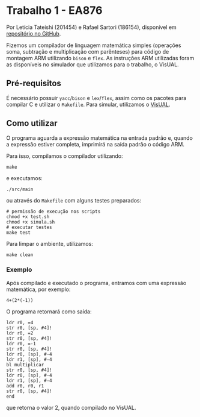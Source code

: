 # Trabalho 1 - EA876

Por Letícia Tateishi (201454) e Rafael Sartori (186154), disponível em [repositório no GitHub](https://github.com/rafaelsartori96/EA876-trabalho1).

Fizemos um compilador de linguagem matemática simples (operações soma, subtração e multiplicação com parênteses) para código de montagem ARM utilizando `bison` e `flex`. As instruções ARM utilizadas foram as disponíveis no simulador que utilizamos para o trabalho, o VisUAL.

## Pré-requisitos

É necessário possuir `yacc`/`bison` e `lex`/`flex`, assim como os pacotes para compilar C e utilizar o `Makefile`. Para simular, utilizamos o [VisUAL](https://salmanarif.bitbucket.io/visual/index.html).

## Como utilizar

O programa aguarda a expressão matemática na entrada padrão e, quando a expressão estiver completa, imprimirá na saída padrão o código ARM.

Para isso, compilamos o compilador utilizando:
```
make
```

e executamos:
```
./src/main
```
ou através do `Makefile` com alguns testes preparados:
```
# permissão de execução nos scripts
chmod +x test.sh
chmod +x simula.sh
# executar testes
make test
```

Para limpar o ambiente, utilizamos:
```
make clean
```
### Exemplo

Após compilado e executado o programa, entramos com uma expressão matemática, por exemplo:
```
4+(2*(-1))
```
O programa retornará como saída:
```
ldr r0, =4
str r0, [sp, #4]!
ldr r0, =2
str r0, [sp, #4]!
ldr r0, =-1
str r0, [sp, #4]!
ldr r0, [sp], #-4
ldr r1, [sp], #-4
bl multiplicar
str r0, [sp, #4]!
ldr r0, [sp], #-4
ldr r1, [sp], #-4
add r0, r0, r1
str r0, [sp, #4]!
end
```
que retorna o valor 2, quando compilado no VisUAL.
## 